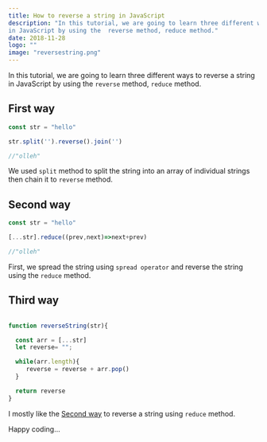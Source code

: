 ```yaml
---
title: How to reverse a string in JavaScript
description: "In this tutorial, we are going to learn three different ways to reverse a string
in JavaScript by using the  reverse method, reduce method."
date: 2018-11-28
logo: ""
image: "reversestring.png"
---
```


In this tutorial, we are going to learn three different ways to reverse a string
in JavaScript by using the  `reverse` method, `reduce` method.


## First way

```js
const str = "hello"

str.split('').reverse().join('')

//"olleh"

```
We used `split` method to split the string into an array of individual strings
then chain it to `reverse` method.

## Second way

```js
const str = "hello"

[...str].reduce((prev,next)=>next+prev)

//"olleh"

```
First, we spread the string using `spread operator` and  reverse the string using
the `reduce` method.



## Third way

```js

function reverseString(str){

  const arr = [...str]
  let reverse= "";

  while(arr.length){
     reverse = reverse + arr.pop()
  }

  return reverse
}
```


I mostly like the [Second way](#second-way) to reverse a string using `reduce` method.


Happy coding...





